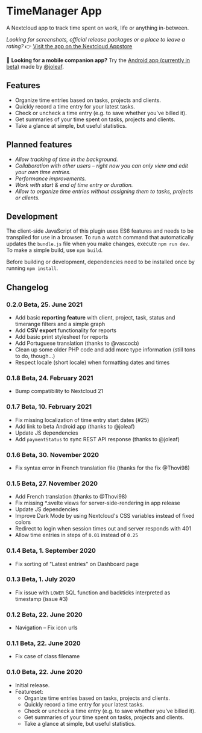 # TimeManager App

A Nextcloud app to track time spent on work, life or anything in-between.

_Looking for screenshots, official release packages or a place to leave a rating?_ 👉 [Visit the app on the Nextcloud Appstore](https://apps.nextcloud.com/apps/timemanager)

📱 **Looking for a mobile companion app?** Try the [Android app (currently in beta)](https://play.google.com/store/apps/details?id=de.jbservices.nc_timemanager_app) made by [@joleaf](https://github.com/joleaf).

## Features

* Organize time entries based on tasks, projects and clients.
* Quickly record a time entry for your latest tasks.
* Check or uncheck a time entry (e.g. to save whether you've billed it).
* Get summaries of your time spent on tasks, projects and clients.
* Take a glance at simple, but useful statistics.

## Planned features

* _Allow tracking of time in the background._
* _Collaboration with other users – right now you can only view and edit your own time entries._
* _Performance improvements._
* _Work with start & end of time entry or duration._
* _Allow to organize time entries without assigning them to tasks, projects or clients._

## Development
The client-side JavaScript of this plugin uses ES6 features and needs to be transpiled for use in a browser. To run a watch command that automatically updates the `bundle.js` file when you make changes, execute `npm run dev`. To make a simple build, use `npm build`.

Before building or development, dependencies need to be installed once by running `npm install`.

## Changelog

### 0.2.0 Beta, 25. June 2021
- Add basic **reporting feature** with client, project, task, status and timerange filters and a simple graph
- Add **CSV export** functionality for reports
- Add basic print stylesheet for reports
- Add Portuguese translation (thanks to @vascocb)
- Clean up some older PHP code and add more type information (still tons to do, though...)
- Respect locale (short locale) when formatting dates and times

### 0.1.8 Beta, 24. February 2021
- Bump compatibility to Nextcloud 21

### 0.1.7 Beta, 10. February 2021
- Fix missing localization of time entry start dates (#25)
- Add link to beta Android app (thanks to @joleaf)
- Update JS dependencies
- Add `paymentStatus` to sync REST API response (thanks to @joleaf)

### 0.1.6 Beta, 30. November 2020
- Fix syntax error in French translation file (thanks for the fix @Thovi98)

### 0.1.5 Beta, 27. November 2020
- Add French translation (thanks to @Thovi98)
- Fix missing *.svelte views for server-side-rendering in app release
- Update JS dependencies
- Improve Dark Mode by using Nextcloud's CSS variables instead of fixed colors
- Redirect to login when session times out and server responds with 401
- Allow time entries in steps of `0.01` instead of `0.25`

### 0.1.4 Beta, 1. September 2020
- Fix sorting of "Latest entries" on Dashboard page

### 0.1.3 Beta, 1. July 2020
- Fix issue with `LOWER` SQL function and backticks interpreted as timestamp (issue #3)

### 0.1.2 Beta, 22. June 2020
- Navigation – Fix icon urls

### 0.1.1 Beta, 22. June 2020
- Fix case of class filename

### 0.1.0 Beta, 22. June 2020
- Initial release.
- Featureset:
	- Organize time entries based on tasks, projects and clients.
	- Quickly record a time entry for your latest tasks.
	- Check or uncheck a time entry (e.g. to save whether you've billed it).
	- Get summaries of your time spent on tasks, projects and clients.
	- Take a glance at simple, but useful statistics.